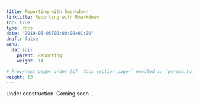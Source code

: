 ```yaml
---
title: Reporting with Rmarkdown
linktitle: Reporting with Rmarkdown
toc: true
type: docs
date: "2019-05-05T00:00:00+01:00"
draft: false
menu:
  dat_sci:
    parent: Reporting
    weight: 14

# Prev/next pager order (if `docs_section_pager` enabled in `params.toml`)
weight: 13
---
```


Under construction. Coming soon ...
